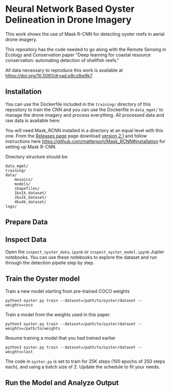 # Neural Network Based Oyster Delineation in Drone Imagery 

This work shows the use of Mask R-CNN for detecting oyster reefs in aerial drone imagery.

This repository has the code needed to go along with the Remote Sensing in Ecology and Conservation paper "Deep learning for coastal resource conservation: automating detection of shellfish reefs."

All data necessary to reproduce this work is available at https://doi.org/10.5061/dryad.p8cz8w9k7.


## Installation

You can use the Dockerfile included in the `training/` directory of this repository to train the CNN and you can use the Dockerfile in `data_mgmt/` to manage the drone imagery and process everything. All processed data and raw data is available here: 

You will need Mask_RCNN installed in a directory at an equal level with this one. From the [Releases page](https://github.com/matterport/Mask_RCNN/releases) page download [version 2.1](https://github.com/matterport/Mask_RCNN/releases/tag/v2.1) and follow instructions here https://github.com/matterport/Mask_RCNN#installation for setting up Mask R-CNN.

Directory structure should be:
```
data_mgmt/
training/
data/
    mosaics/
    models/
    shapefiles/
    1kx1k_dataset/  
    2kx2k_dataset/
    4kx4k_dataset/
logs/
```

## Prepare Data

## Inspect Data

Open the `inspect_oyster_data.ipynb` or `inspect_oyster_model.ipynb` Jupter notebooks. You can use these notebooks to explore the dataset and run through the detection pipelie step by step.

## Train the Oyster model

Train a new model starting from pre-trained COCO weights
```
python3 oyster.py train --dataset=/path/to/oyster/dataset --weights=coco
```

Train a model from the weights used in this paper.
```
python3 oyster.py train --dataset=/path/to/oyster/dataset --weights=/path/to/weights
```

Resume training a model that you had trained earlier
```
python3 oyster.py train --dataset=/path/to/oyster/dataset --weights=last
```

The code in `oyster.py` is set to train for 25K steps (100 epochs of 250 steps each), and using a batch size of 2. 
Update the schedule to fit your needs.

## Run the Model and Analyze Output
